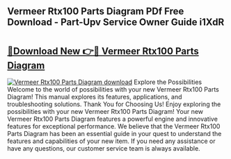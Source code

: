 ## Vermeer Rtx100 Parts Diagram PDf Free Download - Part-Upv Service Owner Guide i1XdR

# <h2><a href="http://dfu3vy.blite.top/?on=Vermeer+Rtx100+Parts+Diagram">🔗Download New 👉🔴 Vermeer Rtx100 Parts Diagram</a></h2>

[![Vermeer Rtx100 Parts Diagram download](https://i.imgur.com/lujVjoI.png)](http://dfu3vy.blite.top/?on=Vermeer+Rtx100+Parts+Diagram)
Explore the Possibilities Welcome to the world of possibilities with your new Vermeer Rtx100 Parts Diagram! This manual explores its features, applications, and troubleshooting solutions. Thank You for Choosing Us! Enjoy exploring the possibilities with your new Vermeer Rtx100 Parts Diagram! Your new Vermeer Rtx100 Parts Diagram features a powerful engine and innovative features for exceptional performance. We believe that the Vermeer Rtx100 Parts Diagram has been an essential guide in your quest to understand the features and capabilities of your new item. If you need any assistance or have any questions, our customer service team is always available.
